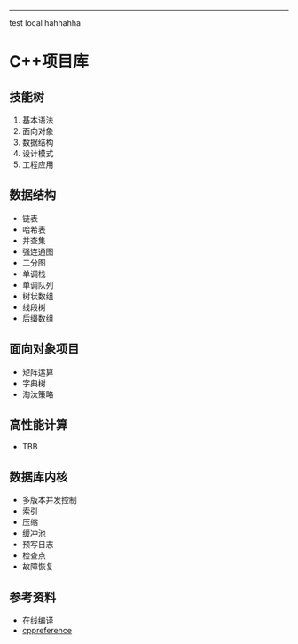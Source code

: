 -------
test local hahhahha

# C++项目库
## 技能树
1. 基本语法
2. 面向对象
3. 数据结构
4. 设计模式
5. 工程应用
## 数据结构
- 链表
- 哈希表
- 并查集
- 强连通图
- 二分图
- 单调栈
- 单调队列
- 树状数组
- 线段树
- 后缀数组
## 面向对象项目
- 矩阵运算
- 字典树
- 淘汰策略
## 高性能计算
- TBB
## 数据库内核
- 多版本并发控制
- 索引
- 压缩
- 缓冲池
- 预写日志
- 检查点
- 故障恢复
## 参考资料
- [在线编译](https://coliru.stacked-crooked.com/)
- [cppreference](https://en.cppreference.com/w/cpp/utility/initializer_list)
